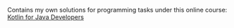 Contains my own solutions for programming tasks under this online course: [Kotlin for Java Developers](https://www.coursera.org/learn/kotlin-for-java-developers)